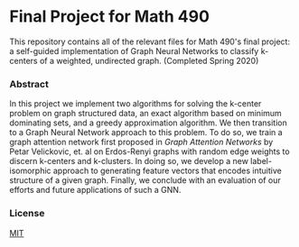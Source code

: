 # Final Project for Math 490

This repository contains all of the relevant files for Math 490's final project: a self-guided implementation of Graph Neural Networks to classify k-centers of a weighted, undirected graph.  (Completed Spring 2020)

### Abstract

In this project we implement two algorithms for solving the k-center problem on graph structured data, an exact algorithm based on minimum dominating sets, and a greedy approximation algorithm. We then transition to a Graph Neural Network approach to this problem. To do so, we train a graph attention network first proposed in *Graph Attention Networks* by Petar Velickovic, et. al on Erdos-Renyi graphs with random edge weights to discern k-centers and k-clusters. In doing so, we develop a new label-isomorphic approach to generating feature vectors that encodes intuitive structure of a given graph. Finally, we conclude with an evaluation of our efforts and future applications of such a GNN.

### License

[MIT](https://choosealicense.com/licenses/mit/)

